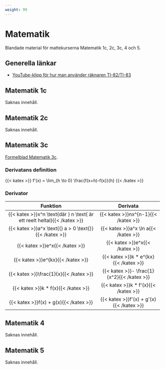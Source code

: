 ```yaml
---
weight: 99
---
```


# Matematik

Blandade material för mattekurserna Matematik 1c, 2c, 3c, 4 och 5.

## Generella länkar
* [YouTube-klipp för hur man använder räknaren TI-82/TI-83](https://www.youtube.com/watch?v=jt5vd_DG7Bk&list=PL200B60BECF9BCC2E)

## Matematik 1c

Saknas innehåll.

## Matematik 2c

Saknas innehåll.

## Matematik 3c

[Formelblad Matematik 3c](http://www5.edusci.umu.se/np/np-2-4-prov/Formelblad_matematik_3.pdf).

### Derivatans definition

{{< katex >}}
f'(x) = \lim_{h \to 0} \frac{f(x+h)-f(x)}{h}
{{< /katex >}}

### Derivator


| Funktion                                                                 | Derivata                                   |
| :----------------------------------------------------------------------: | :----------------------------------------: |
| {{< katex >}}x^n \text{där } n \text{ är ett reelt heltal}{{< /katex >}} | {{< katex >}}nx^{n-1}{{< /katex >}}        |
| {{< katex >}}a^x \text{(} a > 0 \text{)}{{< /katex >}}                   | {{< katex >}}a^x \ln a{{< /katex >}}       |
| {{< katex >}}e^x{{< /katex >}}                                           | {{< katex >}}e^x{{< /katex >}}             |
| {{< katex >}}e^{kx}{{< /katex >}}                                        | {{< katex >}}k * e^{kx} {{< /katex >}}     |
| {{< katex >}}\frac{1}{x}{{< /katex >}}                                   | {{< katex >}}- \frac{1}{x^2}{{< /katex >}} |
| {{< katex >}}k * f(x){{< /katex >}}                                      | {{< katex >}}k * f'(x){{< /katex >}}       |
| {{< katex >}}f(x) + g(x){{< /katex >}}                                   | {{< katex >}}f'(x) + g'(x){{< /katex >}}   |

## Matematik 4

Saknas innehåll.

## Matematik 5

Saknas innehåll.
